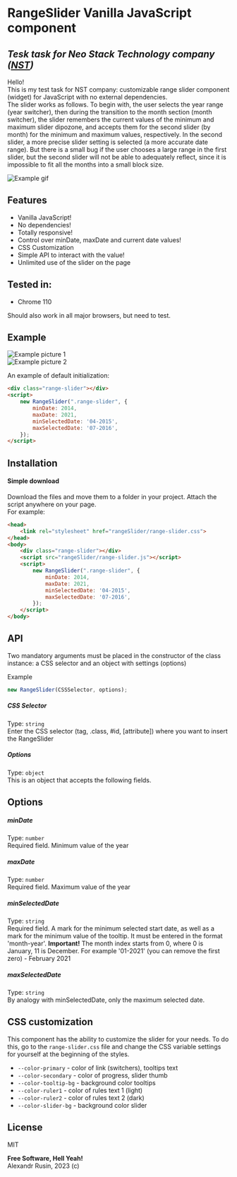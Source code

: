 # RangeSlider Vanilla JavaScript component
## _Tesk task for Neo Stack Technology company ([NST](https://www.neostk.com/))_
Hello!\
This is my test task for NST company: customizable range slider component (widget) for JavaScript with no external dependencies.\
The slider works as follows. To begin with, the user selects the year range (year switcher), then during the transition to the month section (month switcher), the slider remembers the current values of the minimum and maximum slider dipozone, and accepts them for the second slider (by month) for the minimum and maximum values, respectively. In the second slider, a more precise slider setting is selected (a more accurate date range). But there is a small bug if the user chooses a large range in the first slider, but the second slider will not be able to adequately reflect, since it is impossible to fit all the months into a small block size.

![Example gif](https://i.ibb.co/42xBff2/example-gif.gif)

## Features
- Vanilla JavaScript!
- No dependencies!
- Totally responsive!
- Control over minDate, maxDate and current date values!
- CSS Customization
- Simple API to interact with the value!
- Unlimited use of the slider on the page

## Tested in:
- Chrome 110

Should also work in all major browsers, but need to test.

## Example
![Example picture 1](https://i.ibb.co/PDnrMnY/example-img1.jpg)\
![Example picture 2](https://i.ibb.co/23w4S3T/example-img2.jpg)

An example of default initialization:

```html
<div class="range-slider"></div>
<script>
    new RangeSlider(".range-slider", {
        minDate: 2014,
        maxDate: 2021,
        minSelectedDate: '04-2015', 
        maxSelectedDate: '07-2016',
    });
</script>
```

## Installation
#### Simple download

Download the files and move them to a folder in your project. Attach the script anywhere on your page.\
For example:
```html
<head>
    <link rel="stylesheet" href="rangeSlider/range-slider.css">
</head>
<body>
    <div class="range-slider"></div>
    <script src="rangeSlider/range-slider.js"></script>
    <script>
        new RangeSlider(".range-slider", {
            minDate: 2014,
            maxDate: 2021,
            minSelectedDate: '04-2015', 
            maxSelectedDate: '07-2016',
        });
    </script>
</body>
```

## API

Two mandatory arguments must be placed in the constructor of the class instance: a CSS selector and an object with settings (options)

Example

```javascript
new RangeSlider(CSSSelector, options);
```

##### CSS Selector
Type: `string`\
Enter the CSS selector (tag, .class, #id, [attribute]) where you want to insert the RangeSlider

##### Options 
Type: `object`\
This is an object that accepts the following fields.

## Options
##### minDate 
Type: `number`\
Required field. Minimum value of the year

##### maxDate 
Type: `number`\
Required field. Maximum value of the year

##### minSelectedDate 
Type: `string`\
Required field. A mark for the minimum selected start date, as well as a mark for the minimum value of the tooltip. It must be entered in the format 'month-year'. **Important!** The month index starts from 0, where 0 is January, 11 is December. For example '01-2021' (you can remove the first zero) - February 2021

##### maxSelectedDate 
Type: `string`\
By analogy with minSelectedDate, only the maximum selected date. 

## CSS customization
This component has the ability to customize the slider for your needs. To do this, go to the `range-slider.css` file and change the CSS variable settings for yourself at the beginning of the styles.
- `--color-primary` - color of link (switchers), tooltips text
- `--color-secondary` - color of progress, slider thumb
- `--color-tooltip-bg` - background color tooltips
- `--color-ruler1` - color of rules text 1 (light)
- `--color-ruler2` - color of rules text 2 (dark)
- `--color-slider-bg` - background color slider

## License
MIT

**Free Software, Hell Yeah!**\
Alexandr Rusin, 2023 (c)
